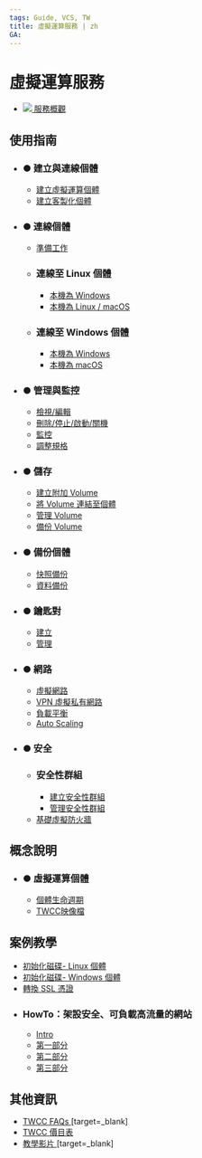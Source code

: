 ```yaml
---
tags: Guide, VCS, TW
title: 虛擬運算服務 | zh
GA:
---
```


# 虛擬運算服務

- [![](https://cos.twcc.ai/SYS-MANUAL/uploads/upload_af58322eb82b649d1f29aca1f201a117.png) 服務概觀](https://man.twcc.ai/@TWSC/bookmode-product-overview)

使用指南 <i class="fa fa-book" aria-hidden="true"></i>
---
- ### ● 建立與連線個體
    - [建立虛擬運算個體](https://man.twcc.ai/@TWSC/guide-vcs-create-zh)
    - [建立客製化個體](https://man.twcc.ai/@TWSC/guide-vcs-create-custom-zh)
- ### ● 連線個體
    - [準備工作](https://man.twcc.ai/@TWSC/vcs-guide-connect-prerequisite-zh)
    - ### 連線至 Linux 個體
        - [本機為 Windows](https://man.twcc.ai/@TWSC/vcs-guide-connect-to-linux-from-windows)
        - [本機為 Linux / macOS](https://man.twcc.ai/@TWSC/vcs-guide-connect-to-linux-from-linux)
    - ### 連線至 Windows 個體 
        - [本機為 Windows](https://man.twcc.ai/@TWSC/vcs-guide-connect-to-windows-from-windows)
        - [本機為 macOS](https://man.twcc.ai/@TWSC/vcs-guide-connect-to-windows-from-macos)

- ### ● 管理與監控
    - [檢視/編輯]()
    - [刪除/停止/啟動/關機]()
    - [監控]()
    - [調整規格](https://man.twcc.ai/@twccdocs/howto-vcs-resize-instance-zh)

- ### ● 儲存
    - [建立附加 Volume]()
    - [將 Volume 連結至個體]()
    - [管理 Volume]()
    - [備份 Volume]()

- ### ● 備份個體
    - [快照備份]()
    - [資料備份](https://man.twcc.ai/@twccdocs/cosbackup-zh)
    
- ### ● 鑰匙對
    - [建立]()
    - [管理]()
    
- ### ● 網路
    - [虛擬網路]()
    - [VPN 虛擬私有網路]()
    - [負載平衡]()
    - [Auto Scaling]()

- ### ● 安全 
    - ### 安全性群組
        - [建立安全性群組]()
        - [管理安全性群組]()
    - [基礎虛擬防火牆]()

概念說明 <i class="fa fa-commenting-o" aria-hidden="true"></i>
---
- ### ● 虛擬運算個體
    - [個體生命週期](/@twccdocs/concept-vcs-lifecycle-zh)
    - [TWCC映像檔]()

案例教學 <i class="fa fa-lightbulb-o" aria-hidden="true"></i> 
---
- [初始化磁碟- Linux 個體](https://man.twcc.ai/@twccdocs/howto-bss-init-vol-linux-zh)
- [初始化磁碟- Windows 個體](https://man.twcc.ai/@twccdocs/howto-bss-init-vol-windows-zh)
- [轉換 SSL 憑證](https://man.twcc.ai/@twccdocs/howo-lb-convert-cert-zh)
- ### HowTo：架設安全、可負載高流量的網站
    - [Intro](https://man.twcc.ai/@twccdocs/howto-vcs-lb-build-secure-web-handle-high-traffic-intro-zh)
    - [第一部分](https://man.twcc.ai/@twccdocs/howto-vcs-lb-build-secure-web-handle-high-traffic-1-zh)
    - [第二部分](https://man.twcc.ai/@twccdocs/howto-vcs-lb-build-secure-web-handle-high-traffic-2-zh)
    - [第三部分](https://man.twcc.ai/@twccdocs/howto-vcs-lb-build-secure-web-handle-high-traffic-3-zh)

其他資訊 <i class="fa fa-info-circle" aria-hidden="true"></i>
---

<!-- - [Release Notes]() -->
- [TWCC FAQs <i class="fa fa-question-circle" aria-hidden="true"></i>](https://man.twcc.ai/@twccdocs/faq-zh/https%3A%2F%2Fman.twcc.ai%2F%40twccdocs%2Ffaq-vcs-zh)[target=_blank] 
- [TWCC 價目表 <i class="fa fa-th-list" aria-hidden="true"></i>](https://man.twcc.ai/@twccdocs/SJWlN3YDr?type=view#虛擬運算服務-Virtual-Compute-Service-VCS)
- [教學影片 <i class="fa fa-video-camera" aria-hidden="true"></i>](https://www.youtube.com/watch?v=BNQ7npYQDSo&list=PLYcc4OEy5lEDzfHqN79Yu1KHXbRFVRtdX)[target=_blank]